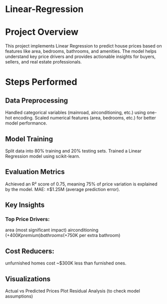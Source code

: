 # Linear-Regression

# Project Overview
This project implements Linear Regression to predict house prices based on features like area, bedrooms, bathrooms, and amenities. The model helps understand key price drivers and provides actionable insights for buyers, sellers, and real estate professionals.

# Steps Performed
## Data Preprocessing
Handled categorical variables (mainroad, airconditioning, etc.) using one-hot encoding.
Scaled numerical features (area, bedrooms, etc.) for better model performance.

## Model Training
Split data into 80% training and 20% testing sets.
Trained a Linear Regression model using scikit-learn.

## Evaluation Metrics
Achieved an R² score of 0.75, meaning 75% of price variation is explained by the model.
MAE: ±$1.25M (average prediction error).

## Key Insights
### Top Price Drivers:
area (most significant impact)
airconditioning (+$400K premium)
bathrooms (+$750K per extra bathroom)

## Cost Reducers:
unfurnished homes cost ~$300K less than furnished ones.

## Visualizations
Actual vs Predicted Prices Plot
Residual Analysis (to check model assumptions)

